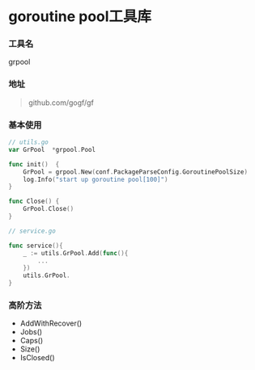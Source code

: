 # goroutine pool工具库

### 工具名

grpool

### 地址

> github.com/gogf/gf

### 基本使用

```go
// utils.go
var GrPool  *grpool.Pool

func init()  {
	GrPool = grpool.New(conf.PackageParseConfig.GoroutinePoolSize)
	log.Info("start up goroutine pool[100]")
}

func Close() {
	GrPool.Close()
}
```

```go
// service.go

func service(){
    _ := utils.GrPool.Add(func(){
        ...
    })
    utils.GrPool.
}
```

### 高阶方法

- AddWithRecover()
- Jobs()
- Caps()
- Size()
- IsClosed()

